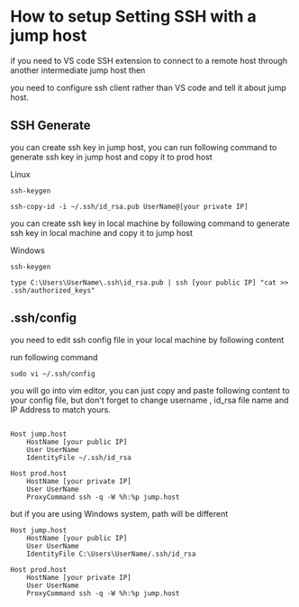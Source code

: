 # How to setup Setting SSH with a jump host

if you need to VS code SSH extension to connect to a remote host through another intermediate jump host then

you need to configure ssh client rather than VS code and tell it about jump host.

## SSH Generate

you can create ssh key in jump host, you can run following command to generate ssh key in jump host and copy it to prod host

Linux

```
ssh-keygen

ssh-copy-id -i ~/.ssh/id_rsa.pub UserName@[your private IP]

```

you can create ssh key in local machine by following command to generate ssh key in local machine and copy it to jump host

Windows

```
ssh-keygen

type C:\Users\UserName\.ssh\id_rsa.pub | ssh [your public IP] "cat >> .ssh/authorized_keys"

```



## .ssh/config

you need to edit ssh config file in your local machine by following content

run following command 
```
sudo vi ~/.ssh/config

```
you will go into vim editor, you can just copy and paste following content to your config file, but don't forget to change username , id_rsa file name and IP Address to match yours.



```

Host jump.host
	HostName [your public IP]
	User UserName
	IdentityFile ~/.ssh/id_rsa
	
Host prod.host
	HostName [your private IP]
	User UserName
	ProxyCommand ssh -q -W %h:%p jump.host

```
but if you are using Windows system, path will be different


```
Host jump.host
	HostName [your public IP]
	User UserName
	IdentityFile C:\Users\UserName/.ssh/id_rsa
	
Host prod.host
	HostName [your private IP]
	User UserName
	ProxyCommand ssh -q -W %h:%p jump.host
```

